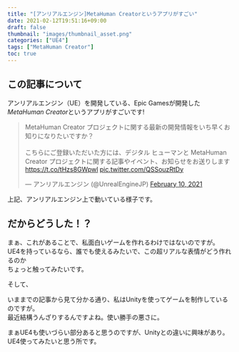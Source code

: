 ```yaml
---
title: "[アンリアルエンジン]MetaHuman Creatorというアプリがすごい"
date: 2021-02-12T19:51:16+09:00
draft: false
thumbnail: "images/thumbnail_asset.png"
categories: ["UE4"]
tags: ["MetaHuman Creator"]
toc: true
---
```

## この記事について
アンリアルエンジン（UE）を開発している、Epic Gamesが開発した*MetaHuman Creator*というアプリがすごいです!  

  
<blockquote class="twitter-tweet" data-theme="dark"><p lang="ja" dir="ltr">MetaHuman Creator プロジェクトに関する最新の開発情報をいち早くお知りになりたいですか？<br><br>こちらにご登録いただいた方には、デジタル ヒューマンと MetaHuman Creator プロジェクトに関する記事やイベント、お知らせをお送りします<a href="https://t.co/tHzs8GWpwl">https://t.co/tHzs8GWpwl</a> <a href="https://t.co/QSSouzRtDy">pic.twitter.com/QSSouzRtDy</a></p>&mdash; アンリアルエンジン (@UnrealEngineJP) <a href="https://twitter.com/UnrealEngineJP/status/1359523420136906756?ref_src=twsrc%5Etfw">February 10, 2021</a></blockquote> <script async src="https://platform.twitter.com/widgets.js" charset="utf-8"></script>
  


上記、アンリアルエンジン上で動いている様子です。  
  
## だからどうした！？
まぁ、これがあることで、私面白いゲームを作れるわけではないのですが。
UE4を持っているなら、誰でも使えるみたいで、この超リアルな表情がどう作れるのか  
ちょっと触ってみたいです。  
  
そして、  
  
いままでの記事から見て分かる通り、私はUnityを使ってゲームを制作しているのですが。  
最近結構うんざりするんですよね。使い勝手の悪さに。  
  
まぁUE4も使いづらい部分あると思うのですが、Unityとの違いに興味があり。  
UE4使ってみたいと思う所です。  
  



